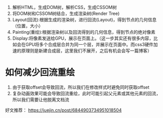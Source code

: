 1. 解析HTML，生成DOM树，解析CSS，生成CSSOM树
2. 将DOM树和CSSOM树结合，生成渲染树(Render Tree)
3. Layout(回流):根据生成的渲染树，进行回流(Layout)，得到节点的几何信息（位置，大小）
4. Painting(重绘):根据渲染树以及回流得到的几何信息，得到节点的绝对像素
5. Display:将像素发送给GPU，展示在页面上。（这一步其实还有很多内容，比如会在GPU将多个合成层合并为同一个层，并展示在页面中。而css3硬件加速的原理则是新建合成层，这里我们不展开，之后有机会会写一篇博客）

# 如何减少回流重绘
1. 由于获取offset会导致回流，所以我们在修改样式时避免同时获取offset
2. 复杂动画效果可能会导致回流重绘，此时可能引起父元素或其他元素的回流，所以我们需要让他脱离文档流

好文推荐： https://juejin.cn/post/6844903734951018504